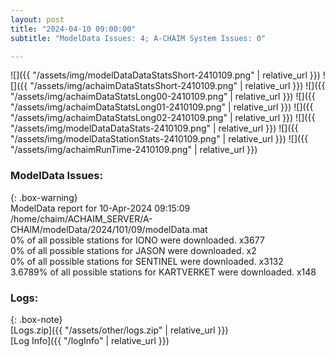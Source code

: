 ```yaml
---
layout: post
title: "2024-04-10 09:00:00"
subtitle: "ModelData Issues: 4; A-CHAIM System Issues: 0"

---
```


![]({{ "/assets/img/modelDataDataStatsShort-2410109.png" | relative_url }})
![]({{ "/assets/img/achaimDataStatsShort-2410109.png" | relative_url }})
![]({{ "/assets/img/achaimDataStatsLong00-2410109.png" | relative_url }})
![]({{ "/assets/img/achaimDataStatsLong01-2410109.png" | relative_url }})
![]({{ "/assets/img/achaimDataStatsLong02-2410109.png" | relative_url }})
![]({{ "/assets/img/modelDataDataStats-2410109.png" | relative_url }})
![]({{ "/assets/img/modelDataStationStats-2410109.png" | relative_url }})
![]({{ "/assets/img/achaimRunTime-2410109.png" | relative_url }})


### ModelData Issues:  
  
{: .box-warning}  
 ModelData report for 10-Apr-2024 09:15:09   
 /home/chaim/ACHAIM_SERVER/A-CHAIM/modelData/2024/101/09/modelData.mat   
 0% of all possible stations for IONO were downloaded. x3677   
 0% of all possible stations for JASON were downloaded. x2   
 0% of all possible stations for SENTINEL were downloaded. x3132   
 3.6789% of all possible stations for KARTVERKET were downloaded. x148   
  


### Logs:  
  
{: .box-note}  
[Logs.zip]({{ "/assets/other/logs.zip" | relative_url }})  
[Log Info]({{ "/logInfo" | relative_url }})  
